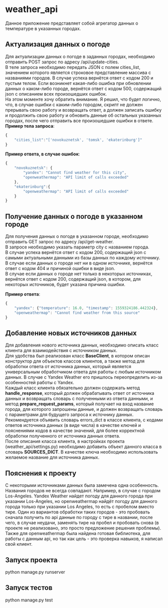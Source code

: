 # weather_api
Данное приложение представляет собой агрегатор данных о температуре в указанных городах.

## Актуализация данных о погоде
Для актуализации данных о погоде в заданных городах, необходимо отправить POST запрос по адресу /api/update-cities.\
В теле запроса необходимо передать JSON с полем cities_list, значением которого является строковое представление массива
с названиями городов. В случае успеха вернётся ответ с кодом 200 и пустым телом. Если возникнет какая-либо ошибка при обновлении данных о каком-либо городе, вернётся ответ с кодом 500, содержащий json с описанием всех произошедших ошибок.\
На этом моменте хочу обратить внимание. Я решил, что будет логично, что, в случае ошибки с каким-либо городом, скрипт не должен прерывать свою работу и возвращать ответ, а должен записать ошибку и продолжить свою работу и обновить данные об остальных указанных городах, после чего отправить все произошедшие ошибки в ответе.\
**Пример тела запроса**:
```javascript
{
    "cities_list":"['novokuznetsk', 'tomsk', 'ekaterinburg']"
}
```

**Пример ответа, в случае ошибок**:
```javascript
{
    "novokuznetsk": {
        "yandex": "Cannot find weather for this city",
        "openweathermap": "API limit of calls exceeded"
    },
    "ekaterinburg":{
        "openweathermap": "API limit of calls exceeded"
    }
}
```

## Получение данных о погоде в указанном городе
Для получения данных о погоде в указанном городе, необходимо отправить GET запрос по адресу /api/get-weather.\
В запросе необходимо указать параметр city с названием города.\
В случае успеха вернётся ответ с кодом 200, содержащий json с самыми актуальными данными из базы данных по каждому источнику.\
В случае если данных о городе нет ни в одном источнике, вернётся ответ с кодом 404 и причиной ошибки в виде json.\
В случае если данных о городе нет только в некоторых источниках, вернётся ответ с кодом 200, содержащий json, в котором, для некоторых источников, будет указана причина ошибки.

**Пример ответа**:
```javascript
{
    "yandex": {"temperature": 16.0, "timestamp": 1559324186.442324},
    "openweathermap": "Cannot find weather from this source"
}
```

## Добавление новых источников данных
Для добавления нового источника данных, необходимо описать класс клиента для взаимодействия с источником данных.\
Для удобства был реализован класс **BaseClient**, в котором описан конструктор для объектов классов клиентов, а также метод для обработки ответа от источника данных, который является универсальным обработчиком ответа для работы с любым источником данных. В случае с Yandex Weather его пришлось переопределить из-за особенностей работы с Yandex.\
Каждый класс клиента обязательно должен содержать метод **handle_response**, который должен обрабатывать ответ от источника данных и возвращать словарь с полученными из ответа данными, и метод **prepare_request_params**, который получает на вход название города, для которого запрошены данные, и должен возвращать словарь с параметрами для будущего запроса к источнику данных.\
Рекомендуется объявить словарь errors_dict в классе клиента, с кодами ответов источника данных (в виде числа) в качестве ключей и пояснениями кодов в качестве значений, для более корректной обработки полученного от источника данных ответа.\
После описания класса клиента, в настройках проекта (weather_api/settings.py) необходимо добавить объект данного класса в словарь **SOURCES_DICT**. В качестве ключа необходимо использовать желаемое название для источника данных.

## Пояснения к проекту
С некоторыми источниками данных была замечена одна особенность. Названия городов не всегда совпадают. Например, в случае с городом Los-Angeles. Yandex Weather найдет погоду для данного города при указании Los-Angeles, но openweathermap найдёт погоду для данного города только при указании Los Angeles, то есть с пробелом вместо тире. Один из вариантов обработки таких городов - это пробовать сначала получить по api данные по городу с тире в названии, после чего, в случае неудачи, заменять тире на пробел и пробовать снова (в проекте не реализовано, это просто предложение решения проблемы).\
Также для openweathermap была найдена готовая библиотека, для работы с данным api, но так как цель - это проверка навыков, я написал свой клиент.

## Запуск проекта
python manage.py runserver

## Запуск тестов
python manage.py test
